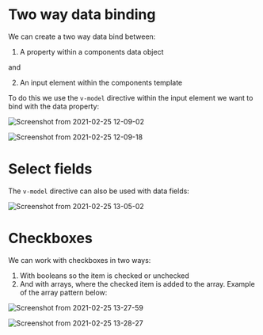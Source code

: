 # Two way data binding

We can create a two way data bind between:

1. A property within a components data object

and 

2. An input element within the components template

To do this we use the `v-model` directive within the input element we want to bind with the data property:

![Screenshot from 2021-02-25 12-09-02](https://user-images.githubusercontent.com/73107656/109151648-5a467780-7762-11eb-974f-41e986083941.png)

![Screenshot from 2021-02-25 12-09-18](https://user-images.githubusercontent.com/73107656/109151698-66cad000-7762-11eb-8068-f29bb1400001.png)


# Select fields

The `v-model` directive can also be used with data fields:

![Screenshot from 2021-02-25 13-05-02](https://user-images.githubusercontent.com/73107656/109157634-2ff8b800-776a-11eb-9c3a-b5cef87e0a52.png)

# Checkboxes

We can work with checkboxes in two ways:

1. With booleans so the item is checked or unchecked
2. And with arrays, where the checked item is added to the array.  Example of the array pattern below:

![Screenshot from 2021-02-25 13-27-59](https://user-images.githubusercontent.com/73107656/109160170-5cfa9a00-776d-11eb-8d25-fbaf98d40f44.png)

![Screenshot from 2021-02-25 13-28-27](https://user-images.githubusercontent.com/73107656/109160202-67b52f00-776d-11eb-9bf6-8049d0530642.png)